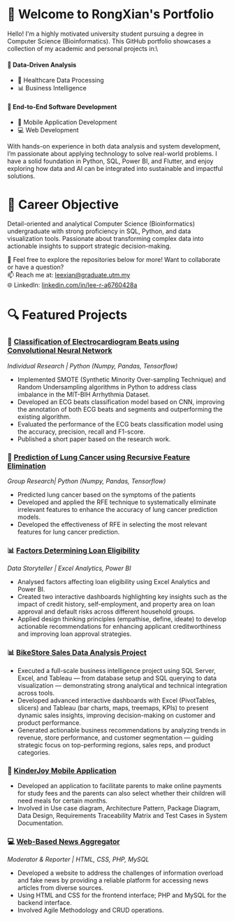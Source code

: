 # 👋 Welcome to RongXian's Portfolio
Hello! I'm a highly motivated university student pursuing a degree in Computer Science (Bioinformatics). This GitHub portfolio showcases a collection of my academic and personal projects in:\
#### 🧠 Data-Driven Analysis
- 🏥 Healthcare Data Processing
- 📊 Business Intelligence
#### 📲 End-to-End Software Development
- 📱 Mobile Application Development
- 💻 Web Development

With hands-on experience in both data analysis and system development, I’m passionate about applying technology to solve real-world problems. I have a solid foundation in Python, SQL, Power BI, and Flutter, and enjoy exploring how data and AI can be integrated into sustainable and impactful solutions.

# 🎯 Career Objective
Detail-oriented and analytical Computer Science (Bioinformatics) undergraduate with strong proficiency in SQL, Python, and data visualization tools. Passionate about transforming complex data into actionable insights to support strategic decision-making. 

📌 Feel free to explore the repositories below for more!
Want to collaborate or have a question? \
📫 Reach me at: leexian@graduate.utm.my\
🌐 LinkedIn: [linkedin.com/in/lee-r-a6760428a](https://www.linkedin.com/in/lee-r-a6760428a/)

# 🔍 Featured Projects
### 🏥 [Classification of Electrocardiogram Beats using Convolutional Neural Network](https://github.com/rongxian14/1D_CNN_ECG_Beat_Classification) 
*Individual Research | Python (Numpy, Pandas, Tensorflow)*
- Implemented SMOTE (Synthetic Minority Over-sampling Technique) and Random Undersampling algorithms in Python to address class imbalance in the MIT-BIH Arrhythmia Dataset.
- Developed an ECG beats classification model based on CNN, improving the annotation of both ECG beats and segments and outperforming the existing algorithm.
- Evaluated the performance of the ECG beats classification model using the accuracy, precision, recall and F1-score.
- Published a short paper based on the research work.

### 🏥 [Prediction of Lung Cancer using Recursive Feature Elimination](https://github.com/NiesHW/SECB3203_P4B/tree/main/Group_Project/Group_4) 
*Group Research| Python (Numpy, Pandas, Tensorflow)*
- Predicted lung cancer based on the symptoms of the patients
- Developed and applied the RFE technique to systematically eliminate irrelevant features to enhance the accuracy of lung cancer prediction models.
- Developed the effectiveness of RFE in selecting the most relevant features for lung cancer prediction.

### 📊 [Factors Determining Loan Eligibility](https://github.com/rongxian14/Loan-Risk-Capstone-Project) 
*Data Storyteller | Excel Analytics, Power BI*
- Analysed factors affecting loan eligibility using Excel Analytics and Power BI.
- Created two interactive dashboards highlighting key insights such as the impact of credit history, self-employment, and property area on loan approval and default risks across different household groups.
- Applied design thinking principles (empathise, define, ideate) to develop actionable recommendations for enhancing applicant creditworthiness and improving loan approval
strategies.

### 📊 [BikeStore Sales Data Analysis Project](https://github.com/rongxian14/BikeStore-Sales-DA)
- Executed a full-scale business intelligence project using SQL Server, Excel, and Tableau — from database setup and SQL querying to data visualization — demonstrating strong analytical and technical integration across tools.
- Developed advanced interactive dashboards with Excel (PivotTables, slicers) and Tableau (bar charts, maps, treemaps, KPIs) to present dynamic sales insights, improving decision-making on customer and product performance.
- Generated actionable business recommendations by analyzing trends in revenue, store performance, and customer segmentation — guiding strategic focus on top-performing regions, sales reps, and product categories.

### 📱 [KinderJoy Mobile Application](https://github.com/DUOKinderJoy/mobile_app)
- Developed an application to facilitate parents to make online payments for study fees and the parents can also select whether their children will need meals for certain months.
- Involved in Use case diagram, Architecture Pattern, Package Diagram, Data Design, Requirements Traceability Matrix and Test Cases in System Documentation.

### 💻 [Web-Based News Aggregator]()
*Moderator & Reporter | HTML, CSS, PHP, MySQL*
- Developed a website to address the challenges of information overload and fake news by providing a reliable platform for accessing news articles from diverse sources.
- Using HTML and CSS for the frontend interface; PHP and MySQL for the backend interface.
- Involved Agile Methodology and CRUD operations.
